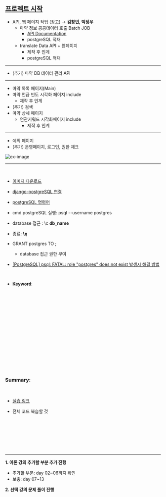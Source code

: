 ## <u>프로젝트 시작</u>

- API, 웹 페이지 작업 (장고) → **김창민, 박정우**
  - 마약 정보 공공데이터 호출 Batch JOB
    - [API Documentation](https://www.data.go.kr/data/15058963/openapi.do)
    - postgreSQL 적재
  - translate Data API + 웹페이지
    - 제작 후 인계
    - postgreSQL 적재

---

- (추가) 마약 DB 데이터 관리 API

---

- 마약 목록 페이지(Main)
- 마약 언급 빈도 시각화 페이지 include
  - 제작 후 인계
- (추가) 검색
- 마약 상세 페이지
  - 연관키워드 시각화페이지 include
    - 제작 후 인계

---

- 예외 페이지
- (추가) 운영페이지, 로그인, 권한 체크

![ex-image](./img/1.PNG)

---

<br>

- [이미지 다운로드](https://pixabay.com/)

- [django-postgreSQL 연결](https://doorbw.tistory.com/184)

- [postgreSQL 명령어](https://walkingfox.tistory.com/105)

- cmd postgreSQL 실행: psql --username postgres
- database 접근 : \c **db_name**
- 종료: **\q**
- GRANT postgres TO <user>;

  - database 접근 권한 부여

- [[PostgreSQL] psql: FATAL: role "postgres" does not exist 발생시 해결 방법](https://jinseongsoft.tistory.com/309)

<br>

- **Keyword**:

<br>
<br>
<br>
<br>
<br>
<br>
<br>
<br>
<br>
<br>
<br>
<br>
<br>
<br>
<br>

### **Summary**:

<br>

- [실습 링크](https://github.com/pjw74/DjangoProject/tree/main/mysite)

- 전체 코드 복습할 것

<br>
<br>
<br>
<br>
<br>
<br>

---

**1. 이론 강의 추가할 부분 추가 진행**

- 추가할 부분: day 02~06까지 확인
- 보충: day 07~13

**2. 선택 강의 문제 풀이 진행**
